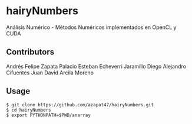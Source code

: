 # hairyNumbers
Análisis Numérico - Métodos Numéricos implementados en OpenCL y CUDA

## Contributors

Andrés Felipe Zapata Palacio
Esteban Echeverri Jaramillo
Diego Alejandro Cifuentes
Juan David Arcila Moreno

## Usage

    $ git clone https://github.com/azapat47/hairyNumbers.git
    $ cd hairyNumbers
    $ export PYTHONPATH=$PWD/anarray
